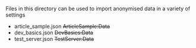 Files in this directory can be used to import anonymised data in a variety of settings

* article_sample.json ~~ArticleSample:Data~~
* dev_basics.json ~~DevBasics:Data~~
* test_server.json ~~TestServer:Data~~